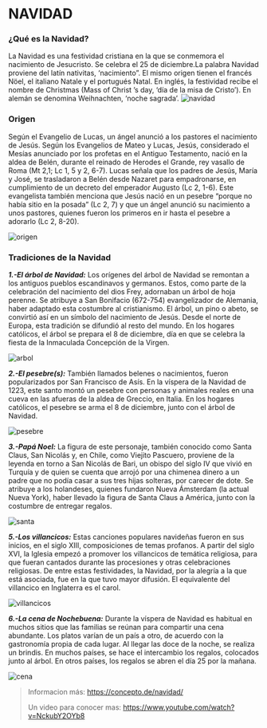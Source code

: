# NAVIDAD

### **¿Qué es la Navidad?**
La Navidad es una festividad cristiana en la que se conmemora el nacimiento de Jesucristo. Se celebra el 25 de diciembre.La palabra Navidad proviene del latín nativitas, ‘nacimiento”. El mismo origen tienen el francés Nöel, el italiano Natale y el portugués Natal. En inglés, la festividad recibe el nombre de Christmas (Mass of Christ ’s day, ‘día de la misa de Cristo’). En alemán se denomina Weihnachten, ‘noche sagrada’.
![navidad](https://github.com/user-attachments/assets/a3811e5b-75eb-4059-a9cf-16a56700d68f)

### **Origen**

Según el Evangelio de Lucas, un ángel anunció a los pastores el nacimiento de Jesús.
Según los Evangelios de Mateo y Lucas, Jesús, considerado el Mesías anunciado por los profetas en el Antiguo Testamento, nació en la aldea de Belén, durante el reinado de Herodes el Grande, rey vasallo de Roma (Mt 2,1; Lc 1, 5 y 2, 6-7).
Lucas señala que los padres de Jesús, María y José, se trasladaron a Belén desde Nazaret para empadronarse, en cumplimiento de un decreto del emperador Augusto (Lc 2, 1-6). Este evangelista también menciona que Jesús nació en un pesebre “porque no había sitio en la posada” (Lc 2, 7) y que un ángel anunció su nacimiento a unos pastores, quienes fueron los primeros en ir hasta el pesebre a adorarlo (Lc 2, 8-20).

![origen](https://github.com/user-attachments/assets/a1646b31-f8f1-422a-90c4-d7f6465afb1f)

### **Tradiciones de la Navidad**

***1.-El árbol de Navidad:*** Los orígenes del árbol de Navidad se remontan a los antiguos pueblos escandinavos y germanos. Estos, como parte de la celebración del nacimiento del dios Frey, adornaban un árbol de hoja perenne. Se atribuye a San Bonifacio (672-754) evangelizador de Alemania, haber adaptado esta costumbre al cristianismo. El árbol, un pino o abeto, se convirtió así en un símbolo del nacimiento de Jesús. Desde el norte de Europa, esta tradición se difundió al resto del mundo. En los hogares católicos, el árbol se prepara el 8 de diciembre, día en que se celebra la fiesta de la Inmaculada Concepción de la Virgen.

![arbol](https://github.com/user-attachments/assets/0805017a-03a6-4d8d-902e-c2d9063d308d)

***2.-El pesebre(s):*** También llamados belenes o nacimientos, fueron popularizados por San Francisco de Asís. En la víspera de la Navidad de 1223, este santo montó un pesebre con personas y animales reales en una cueva en las afueras de la aldea de Greccio, en Italia. En los hogares católicos, el pesebre se arma el 8 de diciembre, junto con el árbol de Navidad.

![pesebre](https://github.com/user-attachments/assets/d7656abf-9ac2-4352-a2e8-8c5b1c7b42b1)

***3.-Papá Noel:*** La figura de este personaje, también conocido como Santa Claus, San Nicolás y, en Chile, como Viejito Pascuero, proviene de la leyenda en torno a San Nicolás de Bari, un obispo del siglo IV que vivió en Turquía y de quien se cuenta que arrojó por una chimenea dinero a un padre que no podía casar a sus tres hijas solteras, por carecer de dote. Se atribuye a los holandeses, quienes fundaron Nueva Ámsterdam (la actual Nueva York), haber llevado la figura de Santa Claus a América, junto con la costumbre de entregar regalos.

![santa](https://github.com/user-attachments/assets/9424ea16-c7aa-401f-9daf-d1483bb052a6)

***5.-Los villancicos:*** Estas canciones populares navideñas fueron en sus inicios, en el siglo XIII, composiciones de temas profanos. A partir del siglo XVI, la Iglesia empezó a promover los villancicos de temática religiosa, para que fueran cantados durante las procesiones y otras celebraciones religiosas. De entre estas festividades, la Navidad, por la alegría a la que está asociada, fue en la que tuvo mayor difusión. El equivalente del villancico en Inglaterra es el carol.

![villancicos](https://github.com/user-attachments/assets/292dea1f-882c-4c98-b08f-7b5f5a46e51b)

***6.-La cena de Nochebuena:*** Durante la víspera de Navidad es habitual en muchos sitios que las familias se reúnan para compartir una cena abundante. Los platos varían de un país a otro, de acuerdo con la gastronomía propia de cada lugar. Al llegar las doce de la noche, se realiza un brindis. En muchos países, se hace el intercambio los regalos, colocados junto al árbol. En otros países, los regalos se abren el día 25 por la mañana.

![cena](https://github.com/user-attachments/assets/ac69bf8c-6aed-44e4-a745-751803f30130)


>Informacion más: https://concepto.de/navidad/
>
>Un video para conocer mas: https://www.youtube.com/watch?v=NckubY2OYb8

